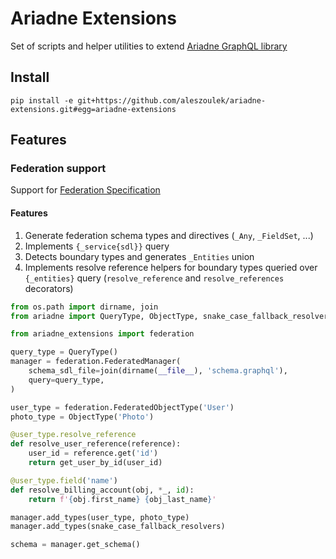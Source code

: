 # Ariadne Extensions

Set of scripts and helper utilities to extend [Ariadne GraphQL library](https://github.com/mirumee/ariadne)

## Install

`pip install -e git+https://github.com/aleszoulek/ariadne-extensions.git#egg=ariadne-extensions`

## Features


### Federation support

Support for [Federation Specification](https://www.apollographql.com/docs/apollo-server/federation/federation-spec/)

#### Features

1. Generate federation schema types and directives (`_Any`, `_FieldSet`, ...)
1. Implements `{_service{sdl}}` query
1. Detects boundary types and generates `_Entities` union
1. Implements resolve reference helpers for boundary types queried over `{_entities}` query (`resolve_reference` and `resolve_references` decorators)

``` python
from os.path import dirname, join
from ariadne import QueryType, ObjectType, snake_case_fallback_resolvers

from ariadne_extensions import federation

query_type = QueryType()
manager = federation.FederatedManager(
    schema_sdl_file=join(dirname(__file__), 'schema.graphql'),
    query=query_type,
)

user_type = federation.FederatedObjectType('User')
photo_type = ObjectType('Photo')

@user_type.resolve_reference
def resolve_user_reference(reference):
    user_id = reference.get('id')
    return get_user_by_id(user_id)

@user_type.field('name')
def resolve_billing_account(obj, *_, id):
    return f'{obj.first_name} {obj_last_name}'

manager.add_types(user_type, photo_type)
manager.add_types(snake_case_fallback_resolvers)

schema = manager.get_schema()

```
